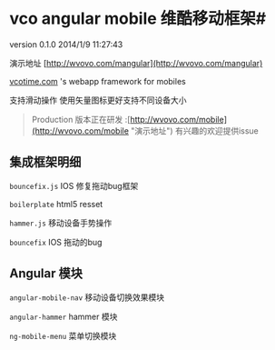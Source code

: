 # vco angular mobile 维酷移动框架#
version 0.1.0 2014/1/9 11:27:43 

演示地址 [http://wvovo.com/mangular](http://wvovo.com/mangular)

[vcotime.com](http://vcotime.com) 's webapp framework for mobiles

支持滑动操作 使用矢量图标更好支持不同设备大小

> Production 版本正在研发  :[http://wvovo.com/mobile](http://wvovo.com/mobile "演示地址") 有兴趣的欢迎提供issue

## 集成框架明细 ##

`bouncefix.js` IOS 修复拖动bug框架

`boilerplate` html5 resset

`hammer.js` 移动设备手势操作

`bouncefix` IOS 拖动的bug

## Angular 模块 ##

`angular-mobile-nav` 移动设备切换效果模块

`angular-hammer` hammer 模块

`ng-mobile-menu` 菜单切换模块






